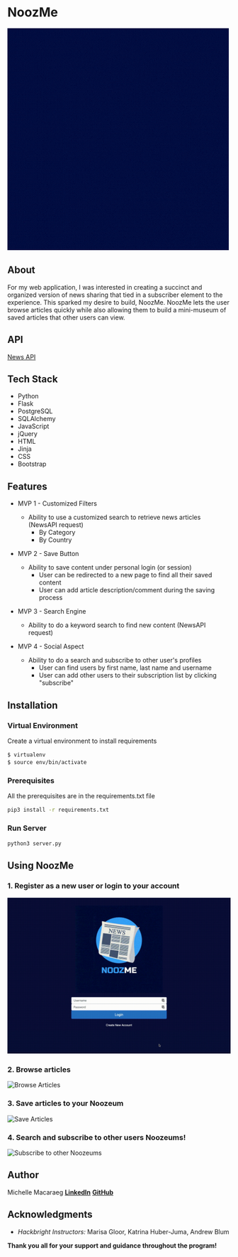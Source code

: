 # NoozMe
![](https://github.com/mkm3/NoozMe/blob/master/static/assets/NoozMeLogo.gif "NoozMe")	

## About
For my web application, I was interested in creating a succinct and organized version of news sharing that tied in a subscriber element to the experience. This sparked my desire to build, NoozMe. NoozMe lets the user browse articles quickly while also allowing them to build a mini-museum of saved articles that other users can view. 

## API
[News API](https://newsapi.org/)

## Tech Stack 
* Python 
* Flask
* PostgreSQL
* SQLAlchemy
* JavaScript 
* jQuery
* HTML
* Jinja
* CSS
* Bootstrap

## Features 
* MVP 1 - Customized Filters
    * Ability to use a customized search to retrieve news articles (NewsAPI request)
        * By Category
        * By Country

* MVP 2 - Save Button 
    * Ability to save content under personal login (or session) 
        * User can be redirected to a new page to find all their saved content
        * User can add article description/comment during the saving process

* MVP 3 - Search Engine 
    * Ability to do a keyword search to find new content (NewsAPI request)
  
* MVP 4 - Social Aspect
    * Ability to do a search and subscribe to other user's profiles
        * User can find users by first name, last name and username
        * User can add other users to their subscription list by clicking "subscribe"

## Installation

### Virtual Environment
Create a virtual environment to install requirements

```sh
$ virtualenv
$ source env/bin/activate
```

### Prerequisites
All the prerequisites are in the requirements.txt file 

```sh
pip3 install -r requirements.txt
```

### Run Server 

```sh
python3 server.py
```



## Using NoozMe
### 1. Register as a new user or login to your account
![](https://github.com/mkm3/NoozMe/blob/master/static/assets/gifs/register.gif "Register or Login")

### 2. Browse articles
![](https://github.com/mkm3/NoozMe/blob/master/static/assets/gifs/browse.gif "Browse Articles")

### 3. Save articles to your Noozeum
![](https://github.com/mkm3/NoozMe/blob/master/static/assets/gifs/save.gif "Save Articles")

### 4. Search and subscribe to other users Noozeums!
![](https://github.com/mkm3/NoozMe/blob/master/static/assets/gifs/subscribe.gif "Subscribe to other Noozeums")


## Author 
Michelle Macaraeg
**[LinkedIn](https://www.linkedin.com/in/macaraegm/)**
**[GitHub](https://github.com/mkm3)**


## Acknowledgments
* *Hackbright Instructors:* Marisa Gloor, Katrina Huber-Juma, Andrew Blum

**Thank you all for your support and guidance throughout the program!**
